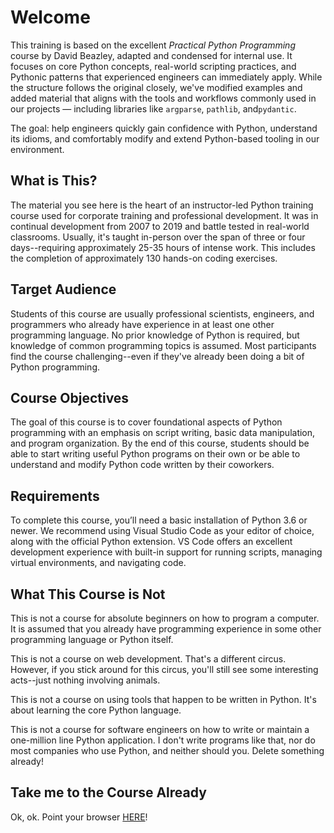 # Welcome

This training is based on the excellent *Practical Python Programming*
course by David Beazley, adapted and condensed for internal use.
It focuses on core Python concepts, real-world scripting practices,
and Pythonic patterns that experienced engineers can immediately apply.
While the structure follows the original closely, we've modified examples
and added material that aligns with the tools and workflows commonly
used in our projects — including libraries like `argparse`, `pathlib`, and`pydantic`.

The goal: help engineers quickly gain confidence with Python, understand its
idioms, and comfortably modify and extend Python-based tooling in our environment.

## What is This?

The material you see here is the heart of an instructor-led Python
training course used for corporate training and professional
development. It was in continual development from 2007 to 2019 and
battle tested in real-world classrooms.  Usually, it's taught
in-person over the span of three or four days--requiring approximately
25-35 hours of intense work. This includes the completion of
approximately 130 hands-on coding exercises.

## Target Audience

Students of this course are usually professional scientists,
engineers, and programmers who already have experience in at least one
other programming language. No prior knowledge of Python is required,
but knowledge of common programming topics is assumed.  Most
participants find the course challenging--even if they've already been
doing a bit of Python programming.

## Course Objectives

The goal of this course is to cover foundational aspects of Python
programming with an emphasis on script writing, basic data manipulation, and
program organization.  By the end of this course, students should be
able to start writing useful Python programs on their own or be able
to understand and modify Python code written by their
coworkers.

## Requirements

To complete this course, you’ll need a basic installation of
Python 3.6 or newer. We recommend using Visual Studio Code as
your editor of choice, along with the official Python extension. VS
Code offers an excellent development experience with built-in support
for running scripts, managing virtual environments, and navigating code.

## What This Course is Not

This is not a course for absolute beginners on how to program a
computer.  It is assumed that you already have programming experience
in some other programming language or Python itself.

This is not a course on web development.  That's a different
circus. However, if you stick around for this circus, you'll still see
some interesting acts--just nothing involving animals.

This is not a course on using tools that happen to be written
in Python. It's about learning the core Python language.

This is not a course for software engineers on how to write or
maintain a one-million line Python application. I don't write programs
like that, nor do most companies who use Python, and neither should
you. Delete something already!

## Take me to the Course Already

Ok, ok. Point your browser [HERE](Notes/Contents.md)!
